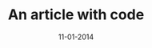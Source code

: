 ---
date: 11-01-2014
title: An article with code
preface: Curabitur consequat ligula iaculis elit aliquet tincidunt.
tags:
  - javascript
  - nodejs
---